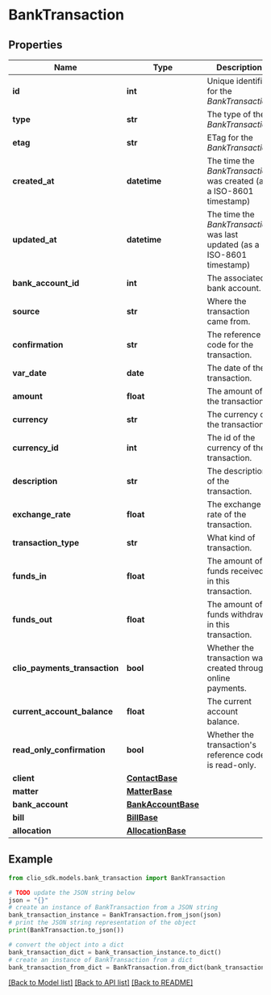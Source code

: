 # BankTransaction


## Properties

Name | Type | Description | Notes
------------ | ------------- | ------------- | -------------
**id** | **int** | Unique identifier for the *BankTransaction* | [optional] 
**type** | **str** | The type of the *BankTransaction* | [optional] 
**etag** | **str** | ETag for the *BankTransaction* | [optional] 
**created_at** | **datetime** | The time the *BankTransaction* was created (as a ISO-8601 timestamp) | [optional] 
**updated_at** | **datetime** | The time the *BankTransaction* was last updated (as a ISO-8601 timestamp) | [optional] 
**bank_account_id** | **int** | The associated bank account. | [optional] 
**source** | **str** | Where the transaction came from. | [optional] 
**confirmation** | **str** | The reference code for the transaction. | [optional] 
**var_date** | **date** | The date of the transaction. | [optional] 
**amount** | **float** | The amount of the transaction. | [optional] 
**currency** | **str** | The currency of the transaction. | [optional] 
**currency_id** | **int** | The id of the currency of the transaction. | [optional] 
**description** | **str** | The description of the transaction. | [optional] 
**exchange_rate** | **float** | The exchange rate of the transaction. | [optional] 
**transaction_type** | **str** | What kind of transaction. | [optional] 
**funds_in** | **float** | The amount of funds received in this transaction. | [optional] 
**funds_out** | **float** | The amount of funds withdrawn in this transaction. | [optional] 
**clio_payments_transaction** | **bool** | Whether the transaction was created through online payments. | [optional] 
**current_account_balance** | **float** | The current account balance. | [optional] 
**read_only_confirmation** | **bool** | Whether the transaction&#39;s reference code is read-only. | [optional] 
**client** | [**ContactBase**](ContactBase.md) |  | [optional] 
**matter** | [**MatterBase**](MatterBase.md) |  | [optional] 
**bank_account** | [**BankAccountBase**](BankAccountBase.md) |  | [optional] 
**bill** | [**BillBase**](BillBase.md) |  | [optional] 
**allocation** | [**AllocationBase**](AllocationBase.md) |  | [optional] 

## Example

```python
from clio_sdk.models.bank_transaction import BankTransaction

# TODO update the JSON string below
json = "{}"
# create an instance of BankTransaction from a JSON string
bank_transaction_instance = BankTransaction.from_json(json)
# print the JSON string representation of the object
print(BankTransaction.to_json())

# convert the object into a dict
bank_transaction_dict = bank_transaction_instance.to_dict()
# create an instance of BankTransaction from a dict
bank_transaction_from_dict = BankTransaction.from_dict(bank_transaction_dict)
```
[[Back to Model list]](../README.md#documentation-for-models) [[Back to API list]](../README.md#documentation-for-api-endpoints) [[Back to README]](../README.md)


